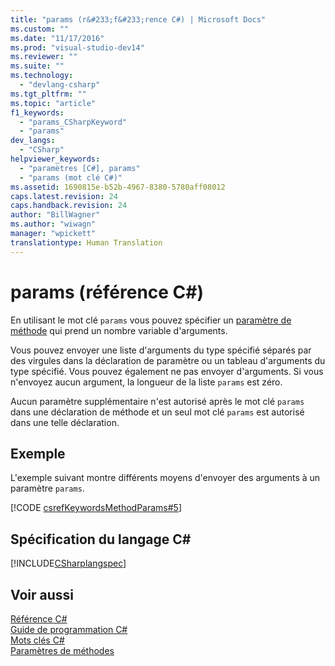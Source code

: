 ```yaml
---
title: "params (r&#233;f&#233;rence C#) | Microsoft Docs"
ms.custom: ""
ms.date: "11/17/2016"
ms.prod: "visual-studio-dev14"
ms.reviewer: ""
ms.suite: ""
ms.technology: 
  - "devlang-csharp"
ms.tgt_pltfrm: ""
ms.topic: "article"
f1_keywords: 
  - "params_CSharpKeyword"
  - "params"
dev_langs: 
  - "CSharp"
helpviewer_keywords: 
  - "paramètres [C#], params"
  - "params (mot clé C#)"
ms.assetid: 1690815e-b52b-4967-8380-5780aff08012
caps.latest.revision: 24
caps.handback.revision: 24
author: "BillWagner"
ms.author: "wiwagn"
manager: "wpickett"
translationtype: Human Translation
---
```

# params (r&#233;f&#233;rence C#)
En utilisant le mot clé `params` vous pouvez spécifier un [paramètre de méthode](../../../csharp/language-reference/keywords/method-parameters.md) qui prend un nombre variable d'arguments.  
  
 Vous pouvez envoyer une liste d'arguments du type spécifié séparés par des virgules dans la déclaration de paramètre ou un tableau d'arguments du type spécifié.  Vous pouvez également ne pas envoyer d'arguments.  Si vous n'envoyez aucun argument, la longueur de la liste `params` est zéro.  
  
 Aucun paramètre supplémentaire n'est autorisé après le mot clé `params` dans une déclaration de méthode et un seul mot clé `params` est autorisé dans une telle déclaration.  
  
## Exemple  
 L'exemple suivant montre différents moyens d'envoyer des arguments à un paramètre `params`.  
  
 [!CODE [csrefKeywordsMethodParams#5](../CodeSnippet/VS_Snippets_VBCSharp/csrefKeywordsMethodParams#5)]  
  
## Spécification du langage C\#  
 [!INCLUDE[CSharplangspec](../../../csharp/language-reference/keywords/includes/csharplangspec_md.md)]  
  
## Voir aussi  
 [Référence C\#](../../../csharp/language-reference/index.md)   
 [Guide de programmation C\#](../../../csharp/programming-guide/index.md)   
 [Mots clés C\#](../../../csharp/language-reference/keywords/index.md)   
 [Paramètres de méthodes](../../../csharp/language-reference/keywords/method-parameters.md)